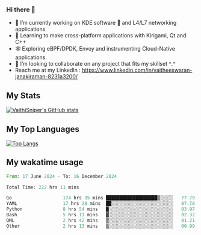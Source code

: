 ### Hi there 👋

- 🔭 I’m currently working on KDE software 💓 and L4/L7 networking applications 
- 📖 Learning to make cross-platform applications with Kirigami, Qt and C++
- 🕸️ Exploring eBPF/DPDK, Envoy and instrumenting Cloud-Native applications. 
- 👯 I’m looking to collaborate on any project that fits my skillset ^_^
- Reach me at my LinkedIn : https://www.linkedin.com/in/vaitheeswaran-janakiraman-8231a3200/

## My Stats
[![VaithiSniper's GitHub stats](https://github-readme-stats.vercel.app/api?username=VaithiSniper&hide=stars&theme=radical)](https://github.com/anuraghazra/github-readme-stats)

## My Top Languages

[![Top Langs](https://github-readme-stats.vercel.app/api/top-langs/?username=VaithiSniper&layout=compact)](https://github.com/anuraghazra/github-readme-stats)

## My wakatime usage

<!--START_SECTION:waka-->

```rust
From: 17 June 2024 - To: 16 December 2024

Total Time: 222 hrs 11 mins

Go                   174 hrs 35 mins ███████████████████▒░░░░░   77.79 %
YAML                 17 hrs 28 mins  ██░░░░░░░░░░░░░░░░░░░░░░░   07.78 %
Python               8 hrs 54 mins   █░░░░░░░░░░░░░░░░░░░░░░░░   03.97 %
Bash                 5 hrs 11 mins   ▓░░░░░░░░░░░░░░░░░░░░░░░░   02.32 %
QML                  2 hrs 42 mins   ▒░░░░░░░░░░░░░░░░░░░░░░░░   01.21 %
Other                2 hrs 13 mins   ▒░░░░░░░░░░░░░░░░░░░░░░░░   00.99 %
```

<!--END_SECTION:waka-->
